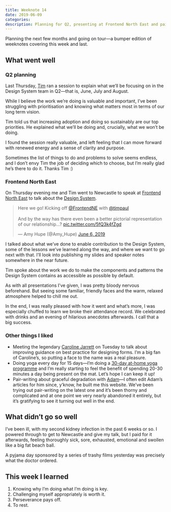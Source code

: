 ```yaml
---
title: Weeknote 14
date: 2019-06-09
categories:
description: Planning for Q2, presenting at Frontend North East and pair writing.  
---
```


Planning the next few months and going on tour&mdash;a bumper edition of weeknotes covering this week and last. 

## What went well

### Q2 planning

Last Thursday, [Tim](https://twitter.com/timpaul) ran a session to explain what we’ll be focusing on in the Design System team in Q2&mdash;that is, June, July and August.

While I believe the work we’re doing is valuable and important, I’ve been struggling with prioritisation and knowing what matters most in terms of our long term vision. 

Tim told us that increasing adoption and doing so sustainably are our top priorities. He explained what we’ll be doing and, crucially, what we won’t be doing.

I found the session really valuable, and left feeling that I can move forward with renewed energy and a sense of clarity and purpose. 

Sometimes the list of things to do and problems to solve seems endless, and I don’t envy Tim the job of deciding which to choose, but I’m really glad he’s there to do it. Thanks Tim :)

### Frontend North East

On Thursday evening me and Tim went to Newcastle to speak at [Frontend North East](https://frontendne.co.uk/) to talk about the [Design System](https://design-system.service.gov.uk/).

<blockquote class="twitter-tweet"><p lang="en" dir="ltr">Here we go! Kicking off <a href="https://twitter.com/FrontendNE?ref_src=twsrc%5Etfw">@FrontendNE</a> with <a href="https://twitter.com/timpaul?ref_src=twsrc%5Etfw">@timpaul</a> <br><br>And by the way has there even been a better pictorial representation of our relationship...? <a href="https://t.co/5fQ3k4fZgd">pic.twitter.com/5fQ3k4fZgd</a></p>&mdash; Amy Hupe (@Amy_Hupe) <a href="https://twitter.com/Amy_Hupe/status/1136685058394402816?ref_src=twsrc%5Etfw">June 6, 2019</a></blockquote> <script async src="https://platform.twitter.com/widgets.js" charset="utf-8"></script>

I talked about what we’ve done to enable contribution to the Design System, some of the lessons we’ve learned along the way, and where we want to go next with that. I’ll look into publishing my slides and speaker notes somewhere in the near future. 

Tim spoke about the work we do to make the components and patterns the Design System contains as accessible as possible by default.

As with all presentations I’ve given, I was pretty bloody nervous beforehand. But seeing some familiar, friendly faces and the warm, relaxed atmosphere helped to chill me out. 

In the end, I was really pleased with how it went and what’s more, I was especially chuffed to learn we broke their attendance record. We celebrated with drinks and an evening of hilarious anecdotes afterwards. I call that a big success. 

### Other things I liked

- Meeting the legendary [Caroline Jarrett](https://twitter.com/cjforms) on Tuesday to talk about improving guidance on best practice for designing forms. I’m a big fan of Caroline’s, so putting a face to the name was a real pleasure. 
- Doing yoga every day for 15 days—I’m doing a [30-day at-home yoga programme](https://yogawithadriene.com/free-yoga-videos/true-30-day-yoga-journey/) and I’m really starting to feel the benefit of spending 20-30 minutes a day being present on the mat. Let’s hope I can keep it up!
- Pair-writing about graceful degradation with [Adam](https://twitter.com/adambsilver)—I often edit Adam’s articles for him since, y’know, he built me this website. We’ve been trying out pair-writing on the latest one and it’s been thorny and complicated and at one point we very nearly abandoned it entirely, but it’s gratifying to see it turning out well in the end. 

## What didn’t go so well

I’ve been ill, with my second kidney infection in the past 6 weeks or so. I powered through to get to Newcastle and give my talk, but I paid for it afterwards, feeling thoroughly sick, sore, exhausted, emotional and swollen like a big fat beach ball. 

A pyjama day sponsored by a series of trashy films yesterday was precisely what the doctor ordered.

## This week I learned

1. Knowing why I’m doing what I’m doing is key.
2. Challenging myself appropriately is worth it.
3. Perseverance pays off.
4. To rest.

